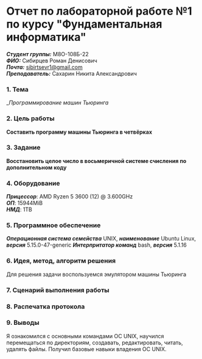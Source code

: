 # Отчет по лабораторной работе №1 по курсу "Фундаментальная информатика"
___Студент группы:___ М8О-108Б-22 \
___ФИО:___ Сибирцев Роман Денисович \
___Почта:___ sibirtsevr1@gmail.com \
___Преподаватель:___ Сахарин Никита Александрович 

### 1. Тема
 __Программирование машин Тьюринга_

### 2. Цель работы
__Составить программу машины Тьюринга в четвёрках__

### 3. Задание
__Восстановить целое число в восьмеричной системе счисления по дополнительном коду__
### 4. Оборудование
___Прицессор___: AMD Ryzen 5 3600 (12) @ 3.600GHz \
___ОП___: 15944MiB \
___НМД___: 1TB

### 5. Программное обеспечение
___Операционная система семейства___ UNIX, ___наименование___ Ubuntu Linux, ___версия___ 5.15.0-47-generic
___Интерпритатор команд___ bash, ___версия___ 5.1.16

### 6. Идея, метод, алгоритм решения
Для решения задачи воспользуемся эмулятором машины Тьюринга

### 7. Сценарий выполнения работы




### 8. Распечатка протокола

### 9. Выводы

Я ознакомился с основными командами ОС UNIX, научился перемещаться по директориям, создавать, редактировать, читать, удалять файлы. Получил базовые навыки владения ОС UNIX.



